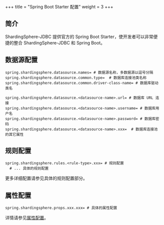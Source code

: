+++
title = "Spring Boot Starter 配置"
weight = 3
+++

## 简介

ShardingSphere-JDBC 提供官方的 Spring Boot Starter，使开发者可以非常便捷的整合 ShardingSphere-JDBC 和 Spring Boot。

## 数据源配置

```properties
spring.shardingsphere.datasource.names= # 数据源名称，多数据源以逗号分隔
spring.shardingsphere.datasource.common.type=  # 数据库连接池类名称
spring.shardingsphere.datasource.common.driver-class-name= # 数据库驱动类名

spring.shardingsphere.datasource.<datasource-name>.url= # 数据库 URL 连接
spring.shardingsphere.datasource.<datasource-name>.username= # 数据库用户名
spring.shardingsphere.datasource.<datasource-name>.password= # 数据库密码
spring.shardingsphere.datasource.<datasource-name>.xxx=  # 数据库连接池的其它属性
```

## 规则配置

```properties
spring.shardingsphere.rules.<rule-type>.xxx= # 规则配置
  # ... 具体的规则配置
```

更多详细配置请参见具体的规则配置部分。

## 属性配置

```properties
spring.shardingsphere.props.xxx.xxx= # 具体的属性配置
```

详情请参见[属性配置](/cn/user-manual/shardingsphere-jdbc/configuration/props)。

